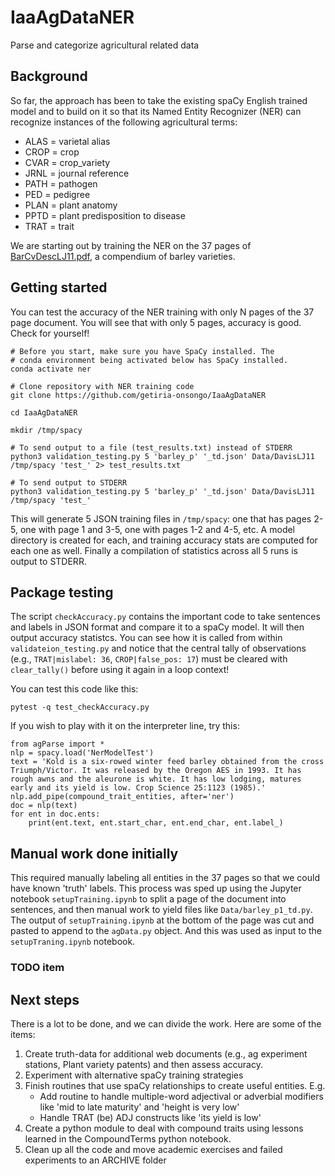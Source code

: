 # IaaAgDataNER
Parse and categorize agricultural related data

## Background
So far, the approach has been to take the existing spaCy English trained
model and to build on it so that its Named Entity Recognizer (NER) can
recognize instances of the following agricultural terms:
- ALAS = varietal alias
- CROP = crop
- CVAR = crop_variety
- JRNL = journal reference
- PATH = pathogen
- PED  = pedigree
- PLAN = plant anatomy
- PPTD = plant predisposition to disease
- TRAT = trait

We are starting out by training the NER on the 37 pages of
[BarCvDescLJ11.pdf](https://smallgrains.ucdavis.edu/cereal_files/BarCvDescLJ11.pdf),
a compendium of barley varieties.

## Getting started
You can test the accuracy of the NER training with only N pages of the 37 page document. You will see that with only 5 pages, accuracy is good. Check for yourself!
```
# Before you start, make sure you have SpaCy installed. The 
# conda environment being activated below has SpaCy installed. 
conda activate ner

# Clone repository with NER training code
git clone https://github.com/getiria-onsongo/IaaAgDataNER

cd IaaAgDataNER

mkdir /tmp/spacy

# To send output to a file (test_results.txt) instead of STDERR
python3 validation_testing.py 5 'barley_p' '_td.json' Data/DavisLJ11 /tmp/spacy 'test_' 2> test_results.txt

# To send output to STDERR
python3 validation_testing.py 5 'barley_p' '_td.json' Data/DavisLJ11 /tmp/spacy 'test_'

```
This will generate 5 JSON training files in `/tmp/spacy`: one that has
pages 2-5, one with page 1 and 3-5, one with pages 1-2 and 4-5, etc. A
model directory is created for each, and training accuracy stats are computed
for each one as well. Finally a compilation of statistics across all 5 runs
is output to STDERR.

## Package testing
The script `checkAccuracy.py` contains the important code to take sentences and
labels in JSON format and compare it to a spaCy model. It will then output
accuracy statistcs. You can see how it is called from within
`validateion_testing.py` and notice that the central tally of observations
(e.g., `TRAT|mislabel: 36`, `CROP|false_pos: 17`) must be cleared with
`clear_tally()` before using it again in a loop context!

You can test this code like this:
```
pytest -q test_checkAccuracy.py
```

If you wish to play with it on the interpreter line, try this:
```
from agParse import *
nlp = spacy.load('NerModelTest')
text = 'Kold is a six-rowed winter feed barley obtained from the cross Triumph/Victor. It was released by the Oregon AES in 1993. It has rough awns and the aleurone is white. It has low lodging, matures early and its yield is low. Crop Science 25:1123 (1985).'
nlp.add_pipe(compound_trait_entities, after='ner')
doc = nlp(text)
for ent in doc.ents:
    print(ent.text, ent.start_char, ent.end_char, ent.label_)
```

## Manual work done initially
This required manually labeling all
entities in the 37 pages so that we could have known 'truth' labels.
This process was sped up using the Jupyter notebook `setupTraining.ipynb`
to split a page of the document into sentences, and then manual work to
yield files like `Data/barley_p1_td.py`. The output of `setupTraining.ipynb`
at the bottom of the page was cut and pasted to append to the `agData.py`
object. And this was used as input to the `setupTraning.ipynb` notebook.

### TODO item

## Next steps
There is a lot to be done, and we can divide the work. Here are some of the
items:
1. Create truth-data for additional web documents (e.g., ag experiment stations, Plant variety patents) and then assess accuracy.
2. Experiment with alternative spaCy training strategies
3. Finish routines that use spaCy relationships to create useful entities. E.g.
   * Add routine to handle multiple-word adjectival or adverbial modifiers like 'mid to late maturity' and 'height is very low'
   * Handle TRAT (be) ADJ constructs like 'its yield is low'
4. Create a python module to deal with compound traits using lessons learned in the CompoundTerms python notebook.
5. Clean up all the code and move academic exercises and failed experiments to an ARCHIVE folder

